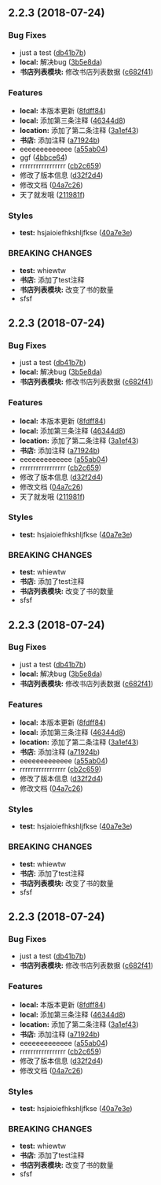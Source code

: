 <a name="2.2.3"></a>
## 2.2.3 (2018-07-24)


### Bug Fixes

* just a test ([db41b7b](https://github.com/yelin2016/gitlogtest/commit/db41b7b))
* **local:** 解决bug ([3b5e8da](https://github.com/yelin2016/gitlogtest/commit/3b5e8da))
* **书店列表模块:** 修改书店列表数据 ([c682f41](https://github.com/yelin2016/gitlogtest/commit/c682f41))


### Features

* **local:** 本版本更新 ([8fdff84](https://github.com/yelin2016/gitlogtest/commit/8fdff84))
* **local:** 添加第三条注释 ([46344d8](https://github.com/yelin2016/gitlogtest/commit/46344d8))
* **location:** 添加了第二条注释 ([3a1ef43](https://github.com/yelin2016/gitlogtest/commit/3a1ef43))
* **书店:** 添加注释 ([a71924b](https://github.com/yelin2016/gitlogtest/commit/a71924b))
* eeeeeeeeeeeee ([a55ab04](https://github.com/yelin2016/gitlogtest/commit/a55ab04))
* ggf ([4bbce64](https://github.com/yelin2016/gitlogtest/commit/4bbce64))
* rrrrrrrrrrrrrrrrr ([cb2c659](https://github.com/yelin2016/gitlogtest/commit/cb2c659))
* 修改了版本信息 ([d32f2d4](https://github.com/yelin2016/gitlogtest/commit/d32f2d4))
* 修改文档 ([04a7c26](https://github.com/yelin2016/gitlogtest/commit/04a7c26))
* 天了就发哦 ([211981f](https://github.com/yelin2016/gitlogtest/commit/211981f))


### Styles

* **test:** hsjaioiefhkshljfkse ([40a7e3e](https://github.com/yelin2016/gitlogtest/commit/40a7e3e))


### BREAKING CHANGES

* **test:** whiewtw
* **书店:** 添加了test注释
* **书店列表模块:** 改变了书的数量
* sfsf



<a name="2.2.3"></a>
## 2.2.3 (2018-07-24)


### Bug Fixes

* just a test ([db41b7b](https://github.com/yelin2016/gitlogtest/commit/db41b7b))
* **local:** 解决bug ([3b5e8da](https://github.com/yelin2016/gitlogtest/commit/3b5e8da))
* **书店列表模块:** 修改书店列表数据 ([c682f41](https://github.com/yelin2016/gitlogtest/commit/c682f41))


### Features

* **local:** 本版本更新 ([8fdff84](https://github.com/yelin2016/gitlogtest/commit/8fdff84))
* **local:** 添加第三条注释 ([46344d8](https://github.com/yelin2016/gitlogtest/commit/46344d8))
* **location:** 添加了第二条注释 ([3a1ef43](https://github.com/yelin2016/gitlogtest/commit/3a1ef43))
* **书店:** 添加注释 ([a71924b](https://github.com/yelin2016/gitlogtest/commit/a71924b))
* eeeeeeeeeeeee ([a55ab04](https://github.com/yelin2016/gitlogtest/commit/a55ab04))
* rrrrrrrrrrrrrrrrr ([cb2c659](https://github.com/yelin2016/gitlogtest/commit/cb2c659))
* 修改了版本信息 ([d32f2d4](https://github.com/yelin2016/gitlogtest/commit/d32f2d4))
* 修改文档 ([04a7c26](https://github.com/yelin2016/gitlogtest/commit/04a7c26))
* 天了就发哦 ([211981f](https://github.com/yelin2016/gitlogtest/commit/211981f))


### Styles

* **test:** hsjaioiefhkshljfkse ([40a7e3e](https://github.com/yelin2016/gitlogtest/commit/40a7e3e))


### BREAKING CHANGES

* **test:** whiewtw
* **书店:** 添加了test注释
* **书店列表模块:** 改变了书的数量
* sfsf



<a name="2.2.3"></a>
## 2.2.3 (2018-07-24)


### Bug Fixes

* just a test ([db41b7b](https://github.com/yelin2016/gitlogtest/commit/db41b7b))
* **local:** 解决bug ([3b5e8da](https://github.com/yelin2016/gitlogtest/commit/3b5e8da))
* **书店列表模块:** 修改书店列表数据 ([c682f41](https://github.com/yelin2016/gitlogtest/commit/c682f41))


### Features

* **local:** 本版本更新 ([8fdff84](https://github.com/yelin2016/gitlogtest/commit/8fdff84))
* **local:** 添加第三条注释 ([46344d8](https://github.com/yelin2016/gitlogtest/commit/46344d8))
* **location:** 添加了第二条注释 ([3a1ef43](https://github.com/yelin2016/gitlogtest/commit/3a1ef43))
* **书店:** 添加注释 ([a71924b](https://github.com/yelin2016/gitlogtest/commit/a71924b))
* eeeeeeeeeeeee ([a55ab04](https://github.com/yelin2016/gitlogtest/commit/a55ab04))
* rrrrrrrrrrrrrrrrr ([cb2c659](https://github.com/yelin2016/gitlogtest/commit/cb2c659))
* 修改了版本信息 ([d32f2d4](https://github.com/yelin2016/gitlogtest/commit/d32f2d4))
* 修改文档 ([04a7c26](https://github.com/yelin2016/gitlogtest/commit/04a7c26))


### Styles

* **test:** hsjaioiefhkshljfkse ([40a7e3e](https://github.com/yelin2016/gitlogtest/commit/40a7e3e))


### BREAKING CHANGES

* **test:** whiewtw
* **书店:** 添加了test注释
* **书店列表模块:** 改变了书的数量
* sfsf



<a name="2.2.3"></a>
## 2.2.3 (2018-07-24)


### Bug Fixes

* just a test ([db41b7b](https://github.com/yelin2016/gitlogtest/commit/db41b7b))
* **书店列表模块:** 修改书店列表数据 ([c682f41](https://github.com/yelin2016/gitlogtest/commit/c682f41))


### Features

* **local:** 本版本更新 ([8fdff84](https://github.com/yelin2016/gitlogtest/commit/8fdff84))
* **local:** 添加第三条注释 ([46344d8](https://github.com/yelin2016/gitlogtest/commit/46344d8))
* **location:** 添加了第二条注释 ([3a1ef43](https://github.com/yelin2016/gitlogtest/commit/3a1ef43))
* **书店:** 添加注释 ([a71924b](https://github.com/yelin2016/gitlogtest/commit/a71924b))
* eeeeeeeeeeeee ([a55ab04](https://github.com/yelin2016/gitlogtest/commit/a55ab04))
* rrrrrrrrrrrrrrrrr ([cb2c659](https://github.com/yelin2016/gitlogtest/commit/cb2c659))
* 修改了版本信息 ([d32f2d4](https://github.com/yelin2016/gitlogtest/commit/d32f2d4))
* 修改文档 ([04a7c26](https://github.com/yelin2016/gitlogtest/commit/04a7c26))


### Styles

* **test:** hsjaioiefhkshljfkse ([40a7e3e](https://github.com/yelin2016/gitlogtest/commit/40a7e3e))


### BREAKING CHANGES

* **test:** whiewtw
* **书店:** 添加了test注释
* **书店列表模块:** 改变了书的数量
* sfsf







